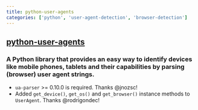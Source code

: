 ```yaml
---
title: python-user-agents
categories: ['python', 'user-agent-detection', 'browser-detection']
---
```

## [python-user-agents](https://github.com/selwin/python-user-agents)

### A Python library that provides an easy way to identify devices like mobile phones, tablets and their capabilities by parsing (browser) user agent strings.

* `ua-parser` >= 0.10.0 is required. Thanks @jnozsc!
* Added `get_device()`, `get_os()` and `get_browser()` instance methods
to `UserAgent`. Thanks @rodrigondec!
